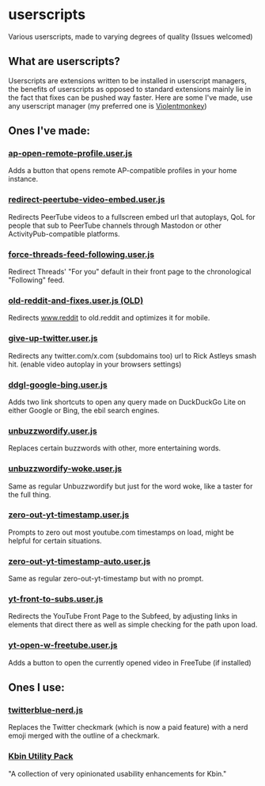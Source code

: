 # userscripts
Various userscripts, made to varying degrees of quality (Issues welcomed)

## What are userscripts?
Userscripts are extensions written to be installed in userscript managers, the benefits of userscripts as opposed to standard extensions mainly lie in the fact that fixes can be pushed way faster. Here are some I've made, use any userscript manager (my preferred one is [Violentmonkey](https://violentmonkey.github.io/))

## Ones I've made:
### [ap-open-remote-profile.user.js](https://raw.githubusercontent.com/chrishazfun/userscripts/main/ap-open-remote-profile.user.js)
Adds a button that opens remote AP-compatible profiles in your home instance.
### [redirect-peertube-video-embed.user.js](https://raw.githubusercontent.com/chrishazfun/userscripts/main/redirect-peertube-video-embed.user.js)
Redirects PeerTube videos to a fullscreen embed url that autoplays, QoL for people that sub to PeerTube channels through Mastodon or other ActivityPub-compatible platforms.
### [force-threads-feed-following.user.js](https://raw.githubusercontent.com/chrishazfun/userscripts/main/force-threads-feed-following.user.js)
Redirect Threads' "For you" default in their front page to the chronological "Following" feed.
### [old-reddit-and-fixes.user.js (OLD)](https://raw.githubusercontent.com/chrishazfun/userscripts/main/old-reddit-and-fixes.user.js)
Redirects www.reddit to old.reddit and optimizes it for mobile.
### [give-up-twitter.user.js](https://raw.githubusercontent.com/chrishazfun/userscripts/main/give-up-twitter.user.js)
Redirects any twitter.com/x.com (subdomains too) url to Rick Astleys smash hit. (enable video autoplay in your browsers settings)
### [ddgl-google-bing.user.js](https://raw.githubusercontent.com/chrishazfun/userscripts/main/ddgl-google-bing.user.js)
Adds two link shortcuts to open any query made on DuckDuckGo Lite on either Google or Bing, the ebil search engines.
### [unbuzzwordify.user.js](https://raw.githubusercontent.com/chrishazfun/userscripts/main/unbuzzwordify.user.js)
Replaces certain buzzwords with other, more entertaining words.
### [unbuzzwordify-woke.user.js](https://raw.githubusercontent.com/chrishazfun/userscripts/main/unbuzzwordify-woke.user.js)
Same as regular Unbuzzwordify but just for the word woke, like a taster for the full thing.
### [zero-out-yt-timestamp.user.js](https://raw.githubusercontent.com/chrishazfun/userscripts/main/zero-out-yt-timestamp.user.js)
Prompts to zero out most youtube.com timestamps on load, might be helpful for certain situations.
### [zero-out-yt-timestamp-auto.user.js](https://raw.githubusercontent.com/chrishazfun/userscripts/main/zero-out-yt-timestamp-auto.user.js)
Same as regular zero-out-yt-timestamp but with no prompt.
### [yt-front-to-subs.user.js](https://raw.githubusercontent.com/chrishazfun/userscripts/main/yt-front-to-subs.user.js)
Redirects the YouTube Front Page to the Subfeed, by adjusting links in elements that direct there as well as simple checking for the path upon load.
### [yt-open-w-freetube.user.js](https://raw.githubusercontent.com/chrishazfun/userscripts/main/yt-open-w-freetube.user.js)
Adds a button to open the currently opened video in FreeTube (if installed)

## Ones I use:
### [twitterblue-nerd.js](https://gist.githubusercontent.com/busybox11/53c76f57a577a47a19fab649a76f18e3/raw/twitterblue-nerd.js "Right click, copy the url here and import via URL to install properly.")
Replaces the Twitter checkmark (which is now a paid feature) with a nerd emoji merged with the outline of a checkmark.
### [Kbin Utility Pack](https://greasyfork.org/en/scripts/469597-kbin-usability-pack "The script has a homepage on Greasyfork.org")
"A collection of very opinionated usability enhancements for Kbin."